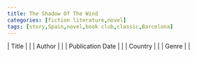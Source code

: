 ```yaml
---
title: The Shadow Of The Wind
categories: [fiction literature,novel]
tags: [story,Spain,novel,book club,classic,Barcelona]
---
```

| Title |  |
| Author |  |
| Publication Date |   |
| Country |  |
| Genre |   |
        